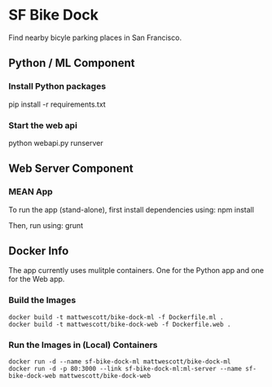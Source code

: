 # SF Bike Dock

Find nearby bicyle parking places in San Francisco.


## Python / ML Component

### Install Python packages
pip install -r requirements.txt

### Start the web api
python webapi.py runserver

## Web Server Component

### MEAN App
To run the app (stand-alone), first install dependencies using:
npm install

Then, run using:
grunt



## Docker Info

The app currently uses mulitple containers. One for the Python app and one for the Web app.


### Build the Images
```
docker build -t mattwescott/bike-dock-ml -f Dockerfile.ml .
docker build -t mattwescott/bike-dock-web -f Dockerfile.web .
```

### Run the Images in (Local) Containers
```
docker run -d --name sf-bike-dock-ml mattwescott/bike-dock-ml
docker run -d -p 80:3000 --link sf-bike-dock-ml:ml-server --name sf-bike-dock-web mattwescott/bike-dock-web
```


